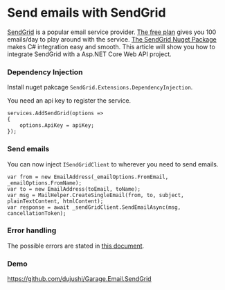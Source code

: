 # Send emails with SendGrid
[SendGrid](https://sendgrid.com) is a popular email service provider. [The free plan](https://sendgrid.com/pricing) gives you 100 emails/day to play around with the service. [The SendGrid Nuget Package](https://github.com/sendgrid/sendgrid-csharp) makes C# integration easy and smooth. This article will show you how to integrate SendGrid with a Asp.NET Core Web API project.

### Dependency Injection
Install nuget pakcage `SendGrid.Extensions.DependencyInjection`.

You need an api key to register the service.
```
services.AddSendGrid(options =>
{
    options.ApiKey = apiKey;
});
```

### Send emails
You can now inject `ISendGridClient` to wherever you need to send emails.
```
var from = new EmailAddress(_emailOptions.FromEmail, _emailOptions.FromName);
var to = new EmailAddress(toEmail, toName);
var msg = MailHelper.CreateSingleEmail(from, to, subject, plainTextContent, htmlContent);
var response = await _sendGridClient.SendEmailAsync(msg, cancellationToken);
```

### Error handling
The possible errors are stated in [this document](https://sendgrid.com/docs/API_Reference/Web_API_v3/Mail/errors.html).

### Demo
https://github.com/dujushi/Garage.Email.SendGrid
